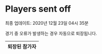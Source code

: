 # Players sent off
최종 업데이트: 2020년 12월 23일 04시 35분


경기 중 오류가 발생하는 경우 자동으로 퇴장됩니다.


| 퇴장된 참가자 |
|:---:|